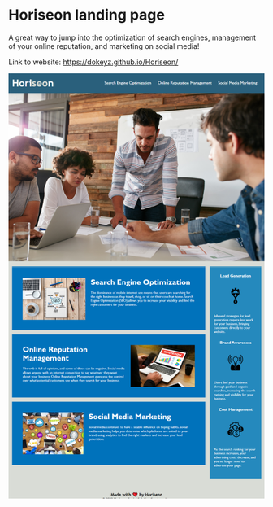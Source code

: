 # Horiseon landing page

A great way to jump into the optimization of search engines, management of your online reputation, and marketing on social media!

Link to website: https://dokeyz.github.io/Horiseon/

![Screenshot](Horiseon.png)
